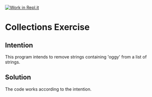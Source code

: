 [![Work in Repl.it](https://classroom.github.com/assets/work-in-replit-14baed9a392b3a25080506f3b7b6d57f295ec2978f6f33ec97e36a161684cbe9.svg)](https://classroom.github.com/online_ide?assignment_repo_id=2970362&assignment_repo_type=AssignmentRepo)
# Collections Exercise

## Intention

This program intends to remove strings containing 'oggy' from a list of strings.

## Solution

The code works according to the intention.
